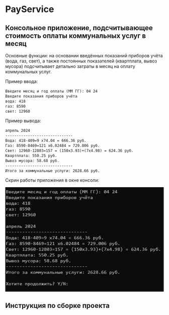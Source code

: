 # PayService
## Консольное приложение, подсчитывающее стоимость оплаты коммунальных услуг в месяц
Основные функции: на основании введённых показаний приборов учёта (вода, газ, свет), а также постоянных показателей (квартплата, вывоз мусора) подсчитывает детально затраты в месяц на оплату коммунальных услуг.

Пример ввода:
```
Введите месяц и год оплаты (MM ГГ): 04 24
Введите показания приборов учёта
вода: 418
газ: 8590
свет: 12960
```
Пример вывода:
```
апрель 2024
------------------------------
Вода: 418-409=9 x74.04 = 666.36 руб.
Газ: 8590-8469=121 x6.02484 = 729.006 руб.
Свет: 12960-12803=157 = (150x3.93)+(7x4.98) = 624.36 руб.
Квартплата: 550.25 руб.
Вывоз мусора: 58.68 руб.
------------------------------
Итого за коммунальные услуги: 2628.66 руб.
```
Скрин работы приложения в окне консоли:

![](https://github.com/kutuzzov/PayService/blob/main/images/ps.png)

## Инструкция по сборке проекта
